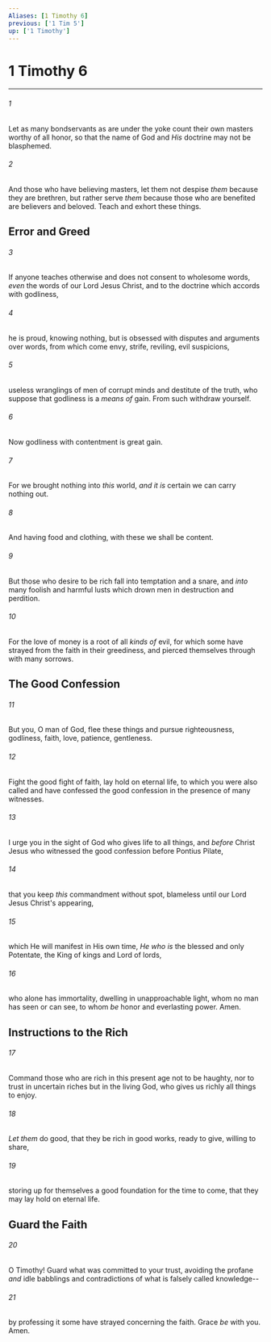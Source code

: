 ```yaml
---
Aliases: [1 Timothy 6]
previous: ['1 Tim 5']
up: ['1 Timothy']
---
```

# 1 Timothy 6

***


###### 1 
Let as many bondservants as are under the yoke count their own masters worthy of all honor, so that the name of God and _His_ doctrine may not be blasphemed. 

###### 2 
And those who have believing masters, let them not despise _them_ because they are brethren, but rather serve _them_ because those who are benefited are believers and beloved. Teach and exhort these things.

## Error and Greed 

###### 3 
If anyone teaches otherwise and does not consent to wholesome words, _even_ the words of our Lord Jesus Christ, and to the doctrine which accords with godliness, 

###### 4 
he is proud, knowing nothing, but is obsessed with disputes and arguments over words, from which come envy, strife, reviling, evil suspicions, 

###### 5 
useless wranglings of men of corrupt minds and destitute of the truth, who suppose that godliness is a _means of_ gain. From such withdraw yourself. 

###### 6 
Now godliness with contentment is great gain. 

###### 7 
For we brought nothing into _this_ world, _and it is_ certain we can carry nothing out. 

###### 8 
And having food and clothing, with these we shall be content. 

###### 9 
But those who desire to be rich fall into temptation and a snare, and _into_ many foolish and harmful lusts which drown men in destruction and perdition. 

###### 10 
For the love of money is a root of all _kinds of_ evil, for which some have strayed from the faith in their greediness, and pierced themselves through with many sorrows.

## The Good Confession 

###### 11 
But you, O man of God, flee these things and pursue righteousness, godliness, faith, love, patience, gentleness. 

###### 12 
Fight the good fight of faith, lay hold on eternal life, to which you were also called and have confessed the good confession in the presence of many witnesses. 

###### 13 
I urge you in the sight of God who gives life to all things, and _before_ Christ Jesus who witnessed the good confession before Pontius Pilate, 

###### 14 
that you keep _this_ commandment without spot, blameless until our Lord Jesus Christ's appearing, 

###### 15 
which He will manifest in His own time, _He who is_ the blessed and only Potentate, the King of kings and Lord of lords, 

###### 16 
who alone has immortality, dwelling in unapproachable light, whom no man has seen or can see, to whom _be_ honor and everlasting power. Amen.

## Instructions to the Rich 

###### 17 
Command those who are rich in this present age not to be haughty, nor to trust in uncertain riches but in the living God, who gives us richly all things to enjoy. 

###### 18 
_Let them_ do good, that they be rich in good works, ready to give, willing to share, 

###### 19 
storing up for themselves a good foundation for the time to come, that they may lay hold on eternal life.

## Guard the Faith 

###### 20 
O Timothy! Guard what was committed to your trust, avoiding the profane _and_ idle babblings and contradictions of what is falsely called knowledge-- 

###### 21 
by professing it some have strayed concerning the faith. Grace _be_ with you. Amen.
